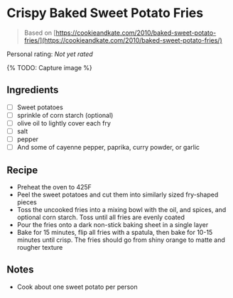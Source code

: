 # Crispy Baked Sweet Potato Fries

> Based on [https://cookieandkate.com/2010/baked-sweet-potato-fries/](https://cookieandkate.com/2010/baked-sweet-potato-fries/)

<!-- {cts} rating=0; (User can specify rating on scale of 1-5) -->

Personal rating: *Not yet rated*

<!-- {cte} -->

<!-- {cts} name_image=None; (User can specify image name) -->

{% TODO: Capture image %}

<!-- {cte} -->

## Ingredients

- [ ] Sweet potatoes
- [ ] sprinkle of corn starch (optional)
- [ ] olive oil to lightly cover each fry
- [ ] salt
- [ ] pepper
- [ ] And some of cayenne pepper, paprika, curry powder, or garlic

## Recipe

- Preheat the oven to 425F
- Peel the sweet potatoes and cut them into similarly sized fry-shaped pieces
- Toss the uncooked fries into a mixing bowl with the oil, and spices, and optional corn starch. Toss until all fries are evenly coated
- Pour the fries onto a dark non-stick baking sheet in a single layer
- Bake for 15 minutes, flip all fries with a spatula, then bake for 10-15 minutes until crisp. The fries should go from shiny orange to matte and rougher texture

## Notes

- Cook about one sweet potato per person
